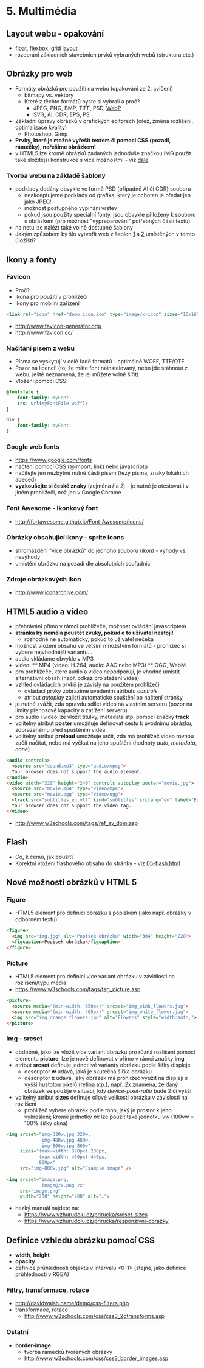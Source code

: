 # 5. Multimédia 

## Layout webu - opakování
 * float, flexbox, grid layout
 * rozebrání základních stavebních prvků vybraných webů (struktura etc.)

## Obrázky pro web

 * Formáty obrázků pro použití na webu (opakování ze 2. cvičení)
    * bitmapy vs. vektory
    * Které z těchto formátů byste si vybrali a proč?
        * JPEG, PNG, BMP, TIFF, PSD, [WebP](https://cs.wikipedia.org/wiki/WebP)  
        * SVG, AI, CDR, EPS, PS
 * Základní úpravy obrázků v grafických editorech (ořez, změna rozlišení, optimalizace kvality)
    * Photoshop, Gimp
 * **Prvky, které je možné vyřešit textem či pomocí CSS (pozadí, rámečky), neřešíme obrázkem!**
 * v HTML5 lze kromě obrázků zadaných jednoduše značkou IMG použít také složitější konstrukce s více možnostmi - viz [dále](#nové-možnosti-obrázků-v-html-5) 

### Tvorba webu na základě šablony
 * podklady dodány obvykle ve formě PSD (připadně AI či CDR) souboru
    * neakceptujeme podklady od grafika, který je ochoten je předat jen jako JPEG!
    * možnost postupného vypínání vrstev
    * pokud jsou použity speciální fonty, jsou obvykle přiloženy k souboru s obrázkem (pro možnost "vypreparování" potřebných částí textu)
 * na netu lze nalézt také volně dostupné šablony
 * Jakým způsobem by šlo vytvořit web z šablon [1](./psd-examples/template1) a [2](./psd-examples/template2) umístěných v tomto úložišti?
 
## Ikony a fonty

### Favicon
 * Proč?
 * Ikona pro použití v prohlížeči
 * Ikony pro mobilní zařízení
 
```html
<link rel="icon" href="demo_icon.ico" type="image/x-icon" sizes="16x16" /> 
```

 * http://www.favicon-generator.org/
 * http://www.favicon.cc/

### Načítání písem z webu
 * Písma se vyskytují v celé řadě formátů - optimálně WOFF, TTF/OTF
 * Pozor na licenci! (to, že máte font nainstalovaný, nebo jde stáhnout z webu, ještě neznamená, že jej můžete volně šířit)
 * Vložení pomocí CSS:
 
```css
@font-face {
    font-family: myFont;
    src: url(myFontFile.woff);
}

div {
    font-family: myFont;
} 
```

### Google web fonts
 * https://www.google.com/fonts
 * načtení pomocí CSS (@import, link) nebo javascriptu
 * načítejte jen nezbytně nutné části písem (řezy písma, znaky lokálních abeced)
 * **vyzkoušejte si české znaky** (zejména *ř* a *ž*) - je nutné je otestovat i v jiném prohlížeči, než jen v Google Chrome
 
### Font Awesome - ikonkový font
 * http://fortawesome.github.io/Font-Awesome/icons/

### Obrázky obsahující ikony - sprite icons
 * shromáždění "více obrázků" do jednoho souboru (ikon) - výhody vs. nevýhody
 * umístění obrázku na pozadí dle absolutních souřadnic 

### Zdroje obrázkových ikon
 * http://www.iconarchive.com/

## HTML5 audio a video
 * přehrávání přímo v rámci prohlížeče, možnost ovládání javascriptem
 * **stránka by neměla pouštět zvuky, pokud o to uživatel nestojí!**
    * rozhodně ne automaticky, pokud to uživatel nečeká
 * možnost vložení obsahu ve větším množstvím formátů - prohlížeč si vybere nejvhodnější variantu...
 * audio vkládáme obvykle v MP3
 * video:
    ** MP4 (video: H.264, audio: AAC nebo MP3)
    ** OGG, WebM
 * pro prohlížeče, které audio a video nepodporují, je vhodné umístit alternativní obsah (např. odkaz pro stažení videa)
 * vzhled ovládacích prvků je závislý na použitém prohlížeči
    * ovládací prvky zobrazíme uvedením atributu *controls*
    * atribut *autoplay* zajistí automatické spuštění po načtení stránky
 * je nutné zvážit, zda opravdu sdílet video na vlastním serveru (pozor na limity přenosové kapacity a zatížení serveru)
 * pro audio i video lze vložit titulky, metadata atp. pomocí značky **track**
 * volitelný atribut **poster** umožňuje definovat cestu k úvodnímu obrázku, zobrazenému před spuštěním videa
 * volitelný atribut **preload** umožňuje určit, zda má prohlížeč video rovnou začít načítat, nebo má vyčkat na jeho spuštění (hodnoty *auto*, *metadata*, *none*)

```html
<audio controls>
  <source src="sound.mp3" type="audio/mpeg">
  Your browser does not support the audio element.
</audio>
<video width="320" height="240" controls autoplay poster="movie.jpg">
  <source src="movie.mp4" type="video/mp4">
  <source src="movie.ogg" type="video/ogg">
  <track src="subtitles_en.vtt" kind="subtitles" srclang="en" label="English">
  Your browser does not support the video tag.
</video> 
```
 
 * http://www.w3schools.com/tags/ref_av_dom.asp

## Flash
 * Co, k čemu, jak použít?
 * Korektní vložení flashového obsahu do stránky - viz [05-flash.html](./05-flash.html)

## Nové možnosti obrázků v HTML 5
### Figure
 * HTML5 element pro definici obrázku s popiskem (jako např. obrázky v odborném textu)

  ```html
  <figure>
    <img src="img.jpg" alt="Popisek obrázku" width="304" height="228">
    <figcaption>Popisek obrázku</figcaption>
  </figure>
  ```

  
### Picture
 * HTML5 element pro definici více variant obrázku v závidlosti na rozlišení/typu média
 * https://www.w3schools.com/tags/tag_picture.asp

  ```html
  <picture>
    <source media="(min-width: 650px)" srcset="img_pink_flowers.jpg">
    <source media="(min-width: 465px)" srcset="img_white_flower.jpg">
    <img src="img_orange_flowers.jpg" alt="Flowers" style="width:auto;">
  </picture> 
 ```
  
### Img - srcset
 * obdobně, jako lze vložit více variant obrázku pro různá rozlišení pomocí elementu **picture**, lze je nově definovat v přímo v rámci značky **img**
 * atribut **srcset** definuje jednotlivé varianty obrázku podle šířky displeje
    * descriptor **w** udává, jaká je skutečná šířka obrázku
    * descriptor **x** udává, jaký obrázek má prohlížeč využít na displeji s vyšší hustotou pixelů (retina atp.), např. *2x* znamená, že daný obrázek se použije v situaci, kdy *device-pixel-ratio* bude 2 či vyšší 
 * volitelný atribut **sizes** definuje cílové velikosti obrázku v závislosti na rozlišení
    * prohlížeč vybere obrázek podle toho, jaký je prostor k jeho vykreslení; kromě jednotky *px* lze použít také jednotku *vw* (100vw = 100% šířky okna)   
  
  ```html
  <img srcset="img-320w.jpg 320w,
               img-480w.jpg 480w,
               img-800w.jpg 800w"
       sizes="(max-width: 320px) 280px,
              (max-width: 480px) 440px,
              800px"
       src="img-800w.jpg" alt="Example image" />
       
  <img srcset="image.png, 
               image@2x.png 2x"
       src="image.png"
       width="200" height="200" alt="…"> 
  ```
  
 * hezký manuál najdete na:
   * https://www.vzhurudolu.cz/prirucka/srcset-sizes
   * https://www.vzhurudolu.cz/prirucka/responzivni-obrazky

## Definice vzhledu obrázku pomocí CSS
 * **width**, **height**
 * **opacity**
 * definice průhlednosti objektu v intervalu &lt;0-1&gt; (stejně, jako definice průhlednosti v RGBA)

### Filtry, transformace, rotace
 * http://davidwalsh.name/demo/css-filters.php
 * transformace, rotace
    * http://www.w3schools.com/css/css3_2dtransforms.asp

### Ostatní
 * **border-image**
    * tvorba rámečků tvořených obrázky
    * http://www.w3schools.com/css/css3_border_images.asp




